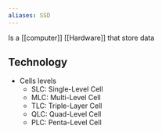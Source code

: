 ```yaml
---
aliases: SSD
---
```


Is a [[computer]] [[Hardware]] that store data
## Technology
- Cells levels
	- SLC: Single-Level Cell
	- MLC: Multi-Level Cell
	- TLC: Triple-Layer Cell
	- QLC: Quad-Level Cell
	- PLC: Penta-Level Cell
